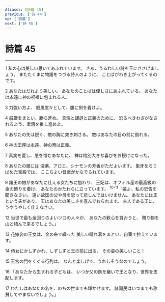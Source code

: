 ```yaml
---
Aliases: [詩篇 45]
previous: ['詩 44']
up: ['詩篇']
next: ['詩 46']
---
```

# 詩篇 45

***




1 
私の心は美しい思いであふれています。 さあ、うるわしい詩を王にささげましょう。 またたくまに物語をつづる詩人のように、 ことばがわき上がってくるのです。 



2 
あなたはだれより美しい。 あなたのことばは優しさにあふれている。 あなたは永遠に神の祝福に包まれる人。 



3 
力強い方よ、 威風堂々として、腰に剣を着けよ。 



4 
威厳をまとい、勝ち進め。 真理と謙遜と正義のために、 恐るべきわざがなされるよう、粛清を推し進めよ。 



5 
あなたの矢は鋭く、敵の胸に突き刺さる。 敵はあなたの目の前に倒れる。 



6 
神の王座は永遠、神の笏は正義。 



7 
真実を愛し、悪を憎むあなたに、 神は格別大きな喜びをお授けになった。 



8 
あなたの服には 没薬、アロエ、シナモンの芳香がただよいます。 象牙をちりばめた宮殿では、 ここちよい音楽がかなでられています。 



9 
諸王の娘があなたに仕える女たちに加わり、 王妃は、オフィル産の最高級の金の飾りを着け、 あなたのかたわらに立っています。 <sup class="versenum">10-11</sup>「娘よ、私の忠告を聞きなさい。 遠い故国の父や母を思って悲しんではいけません。 あなたには王という夫があり、 王はあなたの美しさを喜んでおられます。 主人である王に、うやうやしく仕えなさい。 



12 
当世で最も金回りのよいツロの人々が、 あなたの歓心を買おうと、 贈り物を山と積んで来るでしょう。」 



13 
花嫁姿の王女は、金の糸で織った 美しい晴れ着をまとい、自室で控えています。 



14 
侍女にかしずかれ、しずしずと王の前に出る、 その姿の美しいこと！ 



15 
王宮の門をくぐる行列は、 なんと楽しげで、うれしそうなのでしょう。 



16 
「あなたから生まれる子どもは、 いつか父の跡を継いで王となり、世界を支配します。 



17 
わたしはあなたの名を、のちの世までも輝かせます。 諸国民はいつまでも称賛してやまないでしょう。」
